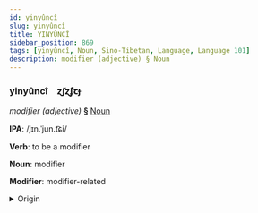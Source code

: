 ```yaml
---
id: yinyûncî
slug: yinyûncî
title: YINYÛNCÎ
sidebar_position: 869
tags: [yinyûncî, Noun, Sino-Tibetan, Language, Language 101]
description: modifier (adjective) § Noun
---
```


### yinyûncî&emsp;<span kind="abugida">ɀ̃ȷɀ̃ʄꞇɟ</span>

*modifier (adjective)* **§** [Noun](../../tags/Noun)

**IPA**: /jɪn.ˈjun.t͡ɕi/

**Verb**: to be a modifier

**Noun**: modifier

**Modifier**: modifier-related

<details>
    <summary>Origin</summary>
    Cantonese 形容詞 jing4 jung4 ci4 /jɪŋ.jʊŋ.tsʰiː/<br/>
    <em>Sino-Tibetan Language Family</em>
</details>